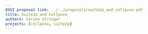 ```yaml
---
OSSI proposal link: ../../proposals/suite2p_and_cellpose.pdf
title: Suite2p and Cellpose
authors: Carsen Stringer
projects: [cellpose, suite2p]
---
```

